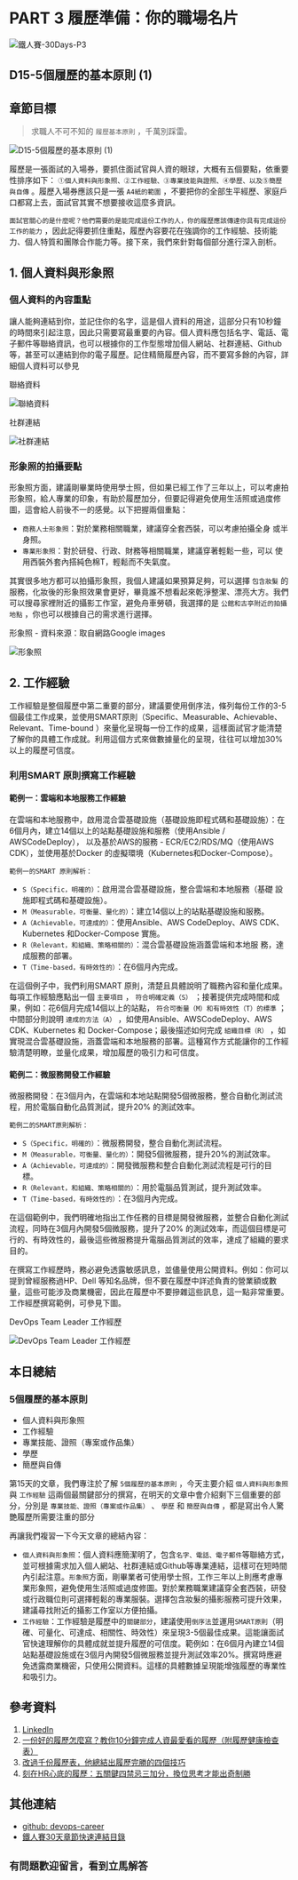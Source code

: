 # PART 3 履歷準備：你的職場名片

![鐵人賽-30Days-P3](https://github.com/qwedsazxc78/devops-career/raw/main/docs/img/30Days-P3.png)

## D15-5個履歷的基本原則 (1)

## 章節目標

> 求職人不可不知的 `履歷基本原則` ，千萬別踩雷。

![D15-5個履歷的基本原則 (1)](https://github.com/qwedsazxc78/devops-career/raw/main/docs/img/D15.png)

履歷是一張面試的入場券，要抓住面試官與人資的眼球，大概有五個要點，依重要性排序如下： `①個人資料與形象照、②工作經驗、③專業技能與證照、④學歷、以及⑤簡歷與自傳` 。履歷入場券應該只是一張 `A4紙的範圍` ，不要把你的全部生平經歷、家庭戶口都寫上去，面試官其實不想要接收這麼多資訊。

`面試官關心的是什麼呢？他們需要的是能完成這份工作的人，你的履歷應該傳達你具有完成這份工作的能力` ，因此記得要抓住重點，履歷內容要花在強調你的工作經驗、技術能力、個人特質和團隊合作能力等。接下來，我們來針對每個部分進行深入剖析。

## 1. 個人資料與形象照

### 個人資料的內容重點

讓人能夠連結到你，並記住你的名字，這是個人資料的用途，這部分只有10秒鐘的時間來引起注意，因此只需要寫最重要的內容。個人資料應包括名字、電話、電子郵件等聯絡資訊，也可以根據你的工作型態增加個人網站、社群連結、Github 等，甚至可以連結到你的電子履歷。記住精簡履歷內容，而不要寫多餘的內容，詳細個人資料可以參見

聯絡資料

![聯絡資料](https://github.com/qwedsazxc78/devops-career/raw/main/docs/img/D15-1.png)

社群連結

![社群連結](https://github.com/qwedsazxc78/devops-career/raw/main/docs/img/D15-2.png)

### 形象照的拍攝要點

形象照方面，建議剛畢業時使用學士照，但如果已經工作了三年以上，可以考慮拍形象照，給人專業的印象，有助於履歷加分，但要記得避免使用生活照或過度修圖，這會給人前後不一的感覺。以下把握兩個重點：

* `商務人士形象照`：對於業務相關職業，建議穿全套西裝，可以考慮拍攝全身
或半身照。
* `專業形象照`：對於研發、行政、財務等相關職業，建議穿著輕鬆一些，可以
使用西裝外套內搭純色棉T，輕鬆而不失氣度。

其實很多地方都可以拍攝形象照，我個人建議如果預算足夠，可以選擇 `包含妝髮` 的服務，化妝後的形象照效果會更好，畢竟誰不想看起來乾淨整潔、漂亮大方。我們可以搜尋家裡附近的攝影工作室，避免舟車勞頓，我選擇的是 `公館和古亭附近的拍攝地點` ，你也可以根據自己的需求進行選擇。

形象照 - 資料來源：取自網路Google images

![形象照](https://github.com/qwedsazxc78/devops-career/raw/main/docs/img/D15-2.png)

## 2. 工作經驗

工作經驗是整個履歷中第二重要的部分，建議要使用倒序法，條列每份工作的3-5個最佳工作成果，並使用SMART原則（Specific、Measurable、Achievable、Relevant、Time-bound ）來量化呈現每一份工作的成果，這樣面試官才能清楚了解你的具體工作成就。利用這個方式來做數據量化的呈現，往往可以增加30%以上的履歷可信度。

### 利用SMART 原則撰寫工作經驗

#### 範例一：雲端和本地服務工作經驗

在雲端和本地服務中，啟用混合雲基礎設施（基礎設施即程式碼和基礎設施）：在6個月內，建立14個以上的站點基礎設施和服務（使用Ansible / AWSCodeDeploy）， 以及基於AWS的服務 - ECR/EC2/RDS/MQ（使用AWS CDK），並使用基於Docker 的虛擬環境（Kubernetes和Docker-Compose）。

 `範例一的SMART 原則解析：`

* `S（Specific，明確的）`：啟用混合雲基礎設施，整合雲端和本地服務（基礎
設施即程式碼和基礎設施）。
* `M（Measurable，可衡量、量化的）`：建立14個以上的站點基礎設施和服務。
* `A（Achievable，可達成的）`：使用Ansible、AWS CodeDeploy、AWS CDK、
Kubernetes 和Docker-Compose 實施。
* `R（Relevant，和組織、策略相關的）`：混合雲基礎設施涵蓋雲端和本地服
務，達成服務的部署。
* `T（Time-based，有時效性的）`：在6個月內完成。

在這個例子中，我們利用SMART 原則，清楚且具體說明了職務內容和量化成果。每項工作經驗應點出一個 `主要項目` ， `符合明確定義（S）` ；接著提供完成時間和成果，例如：花6個月完成14個以上的站點， `符合可衡量（M）和有時效性（T）的標準` ；中間部分則說明 `達成的方法（A）` ，如使用Ansible、AWSCodeDeploy、AWS CDK、Kubernetes 和 Docker-Compose；最後描述如何完成 `組織目標（R）` ，如實現混合雲基礎設施，涵蓋雲端和本地服務的部署。這種寫作方式能讓你的工作經驗清楚明瞭，並量化成果，增加履歷的吸引力和可信度。

#### 範例二：微服務開發工作經驗

微服務開發：在3個月內，在雲端和本地站點開發5個微服務，整合自動化測試流程，用於電腦自動化品質測試，提升20% 的測試效率。

 `範例二的SMART原則解析：`

* `S（Specific，明確的）`：微服務開發，整合自動化測試流程。
* `M（Measurable，可衡量、量化的）`：開發5個微服務，提升20%的測試效率。
* `A（Achievable，可達成的）`：開發微服務和整合自動化測試流程是可行的目
標。
* `R（Relevant，和組織、策略相關的）`：用於電腦品質測試，提升測試效率。
* `T（Time-based，有時效性的）`：在3個月內完成。

在這個範例中，我們明確地指出工作任務的目標是開發微服務，並整合自動化測試流程，同時在3個月內開發5個微服務，提升了20% 的測試效率，而這個目標是可行的、有時效性的，最後這些微服務提升電腦品質測試的效率，達成了組織的要求目的。

在撰寫工作經歷時，務必避免透露敏感訊息，並儘量使用公開資料。例如：你可以提到曾經服務過HP、Dell 等知名品牌，但不要在履歷中詳述負責的營業額或數量，這些可能涉及商業機密，因此在履歷中不要摻雜這些訊息，這一點非常重要。工作經歷撰寫範例，可參見下圖。

DevOps Team Leader 工作經歷

![DevOps Team Leader 工作經歷](https://github.com/qwedsazxc78/devops-career/raw/main/docs/img/D15-4.png)

## 本日總結

### 5個履歷的基本原則

* 個人資料與形象照
* 工作經驗
* 專業技能、證照（專案或作品集）
* 學歷
* 簡歷與自傳

第15天的文章，我們專注於了解 `5個履歷的基本原則` ，今天主要介紹 `個人資料與形象照` 與 `工作經驗` 這兩個最關鍵部分的撰寫，在明天的文章中會介紹剩下三個重要的部分，分別是 `專業技能、證照（專案或作品集）` 、 `學歷` 和 `簡歷與自傳` ，都是寫出令人驚艷履歷所需要注重的部分

再讓我們複習一下今天文章的總結內容：

* `個人資料與形象照`：個人資料應簡潔明了，包含`名字、電話、電子郵件`等聯絡方式，並可根據需求加入個人網站、社群連結或Github等專業連結，這樣可在短時間內引起注意。`形象照`方面，剛畢業者可使用學士照，工作三年以上則應考慮專業形象照，避免使用生活照或過度修圖。對於業務職業建議穿全套西裝，研發或行政職位則可選擇輕鬆的專業服裝。選擇包含妝髮的攝影服務可提升效果，建議尋找附近的攝影工作室以方便拍攝。
* `工作經驗`：工作經驗是履歷中的`關鍵部分`，建議使用`倒序法`並運用`SMART原則`（明確、可量化、可達成、相關性、時效性）來呈現3-5個最佳成果。這能讓面試官快速理解你的具體成就並提升履歷的可信度。範例如：在6個月內建立14個站點基礎設施或在3個月內開發5個微服務並提升測試效率20%。撰寫時應避免透露商業機密，只使用公開資料。這樣的具體數據呈現能增強履歷的專業性和吸引力。

## 參考資料

1. [LinkedIn](https://www.linkedin.com)
2. [一份好的履歷怎麼寫？教你10分鐘完成人資最愛看的履歷（附履歷健康檢查表）](https://www.yourator.co/articles/152)
3. [改過千份履歷表，他總結出履歷完勝的四個技巧](https://blog.104.com.tw/4-ways-to-improve-your-resume/)
4. [刻在HR心底的履歷：五關鍵四禁忌三加分，換位思考才能出奇制勝](https://hahow.in/contents/articles/62c553a34d62de000792574f)

## 其他連結

* [github: devops-career](https://github.com/qwedsazxc78/devops-career/tree/main)
* [鐵人賽30天章節快速連結目錄](https://ithelp.ithome.com.tw/articles/10351094)

## `有問題歡迎留言，看到立馬解答`
